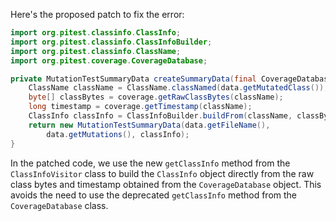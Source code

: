 Here's the proposed patch to fix the error:

```java
import org.pitest.classinfo.ClassInfo;
import org.pitest.classinfo.ClassInfoBuilder;
import org.pitest.classinfo.ClassName;
import org.pitest.coverage.CoverageDatabase;

private MutationTestSummaryData createSummaryData(final CoverageDatabase coverage, final ClassMutationResults data) {
    ClassName className = ClassName.classNamed(data.getMutatedClass());
    byte[] classBytes = coverage.getRawClassBytes(className);
    long timestamp = coverage.getTimestamp(className);
    ClassInfo classInfo = ClassInfoBuilder.buildFrom(className, classBytes, timestamp);
    return new MutationTestSummaryData(data.getFileName(),
        data.getMutations(), classInfo);
}
```

In the patched code, we use the new `getClassInfo` method from the `ClassInfoVisitor` class to build the `ClassInfo` object directly from the raw class bytes and timestamp obtained from the `CoverageDatabase` object. This avoids the need to use the deprecated `getClassInfo` method from the `CoverageDatabase` class.